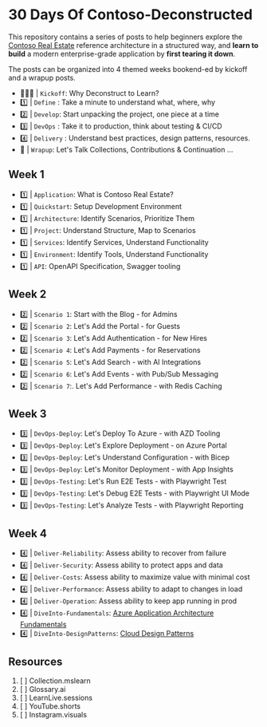 # 30 Days Of Contoso-Deconstructed

This repository contains a series of posts to help beginners explore the [Contoso Real Estate](https://aka.ms/contoso-real-estate/github) reference architecture in a structured way, and **learn to build** a modern enterprise-grade application by **first tearing it down**.

The posts can be organized into 4 themed weeks bookend-ed by kickoff and a wrapup posts.
- 🧗🏽‍♀️ | `Kickoff`: Why Deconstruct to Learn? 
- 1️⃣ | `Define` : Take a minute to understand what, where, why
- 2️⃣ | `Develop`: Start unpacking the project, one piece at a time
- 3️⃣ | `DevOps` : Take it to production, think about testing & CI/CD
- 4️⃣ | `Delivery` : Understand best practices, design patterns, resources.
- 🏅 | `Wrapup`: Let's Talk Collections, Contributions & Continuation ...

## Week 1

- 1️⃣ | `Application`: What is Contoso Real Estate?
- 1️⃣ | `Quickstart`: Setup Development Environment
- 1️⃣ | `Architecture`: Identify Scenarios, Prioritize Them
- 1️⃣ | `Project`: Understand Structure, Map to Scenarios
- 1️⃣ | `Services`: Identify Services, Understand Functionality
- 1️⃣ | `Environment`: Identify Tools, Understand Functionality
- 1️⃣ | `API`: OpenAPI Specification, Swagger tooling

## Week 2
- 2️⃣ | `Scenario 1`: Start with the Blog - for Admins
- 2️⃣ | `Scenario 2`: Let's Add the Portal - for Guests
- 2️⃣ | `Scenario 3`: Let's Add Authentication - for New Hires
- 2️⃣ | `Scenario 4`: Let's Add Payments - for Reservations
- 2️⃣ | `Scenario 5`: Let's Add Search - with AI Integrations
- 2️⃣ | `Scenario 6`: Let's Add Events - with Pub/Sub Messaging
- 2️⃣ | `Scenario 7`:. Let's Add Performance - with Redis Caching

## Week 3
- 3️⃣ | `DevOps-Deploy`: Let's Deploy To Azure - with AZD Tooling
- 3️⃣ | `DevOps-Deploy`: Let's Explore Deployment - on Azure Portal
- 3️⃣ | `DevOps-Deploy`: Let's Understand Configuration - with Bicep
- 3️⃣ | `DevOps-Deploy`: Let's Monitor Deployment - with App Insights
- 3️⃣ | `DevOps-Testing`: Let's Run E2E Tests - with Playwright Test 
- 3️⃣ | `DevOps-Testing`: Let's Debug E2E Tests - with Playwright UI Mode
- 3️⃣ | `DevOps-Testing`: Let's Analyze Tests - with Playwright Reporting

## Week 4
- 4️⃣ | `Deliver-Reliability`: Assess ability to recover from failure
- 4️⃣ | `Deliver-Security`: Assess ability to protect apps and data
- 4️⃣ | `Deliver-Costs`: Assess ability to maximize value with minimal cost
- 4️⃣ | `Deliver-Performance`: Assess ability to adapt to changes in load
- 4️⃣ | `Deliver-Operation`: Assess ability to keep app running in prod
- 4️⃣ | `DiveInto-Fundamentals`: [Azure Application Architecture Fundamentals](https://learn.microsoft.com/en-us/azure/architecture/guide/)
- 4️⃣ | `DiveInto-DesignPatterns`: [Cloud Design Patterns](https://learn.microsoft.com/en-us/azure/architecture/patterns/)

## Resources
1. [ ] Collection.mslearn
2. [ ] Glossary.ai
3. [ ] LearnLive.sessions
4. [ ] YouTube.shorts
5. [ ] Instagram.visuals